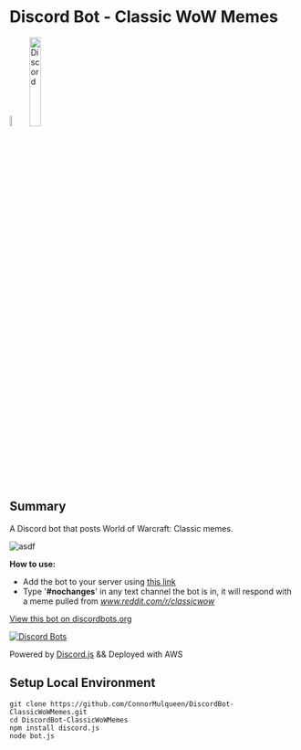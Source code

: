 # Discord Bot - Classic WoW Memes
<img src="https://i.imgur.com/vqm9W4H.png" alt="Discord" width=7% height=7%><img src="https://discordapp.com/assets/fc0b01fe10a0b8c602fb0106d8189d9b.png" alt="Discord" width=20% height=20%> 


## Summary
A Discord bot that posts World of Warcraft: Classic memes.

![asdf](https://i.imgur.com/1TXOBxi.gif)

<b>How to use:</b> 
  * Add the bot to your server using [this link](https://discordapp.com/oauth2/authorize?client_id=507317733382160424&scope=bot&permissions=3072) 
  * Type '<b>#nochanges</b>' in any text channel the bot is in, it will respond with a meme pulled from <i>www.reddit.com/r/classicwow</i>


[View this bot on discordbots.org](https://discordbots.org/bot/507317733382160424)

[![Discord Bots](https://discordbots.org/api/widget/507317733382160424.svg)](https://discordbots.org/bot/507317733382160424)

Powered by [Discord.js](https://discord.js.org/#/) && Deployed with AWS

## Setup Local Environment

```
git clone https://github.com/ConnorMulqueen/DiscordBot-ClassicWoWMemes.git
cd DiscordBot-ClassicWoWMemes
npm install discord.js
node bot.js
```
